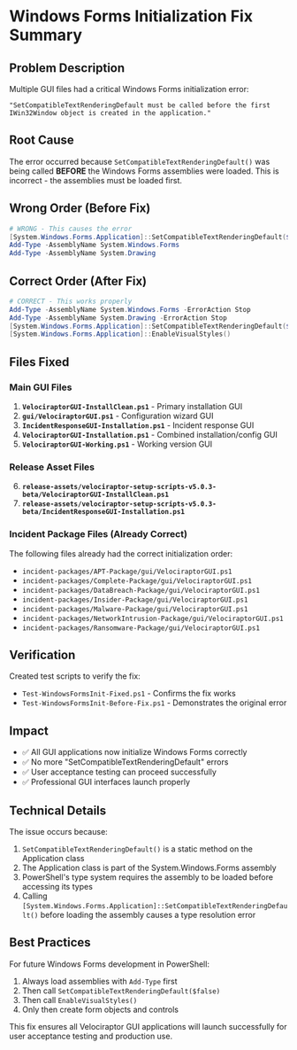 # Windows Forms Initialization Fix Summary

## Problem Description
Multiple GUI files had a critical Windows Forms initialization error:
```
"SetCompatibleTextRenderingDefault must be called before the first IWin32Window object is created in the application."
```

## Root Cause
The error occurred because `SetCompatibleTextRenderingDefault()` was being called **BEFORE** the Windows Forms assemblies were loaded. This is incorrect - the assemblies must be loaded first.

## Wrong Order (Before Fix)
```powershell
# WRONG - This causes the error
[System.Windows.Forms.Application]::SetCompatibleTextRenderingDefault($false)
Add-Type -AssemblyName System.Windows.Forms
Add-Type -AssemblyName System.Drawing
```

## Correct Order (After Fix)
```powershell
# CORRECT - This works properly
Add-Type -AssemblyName System.Windows.Forms -ErrorAction Stop
Add-Type -AssemblyName System.Drawing -ErrorAction Stop
[System.Windows.Forms.Application]::SetCompatibleTextRenderingDefault($false)
[System.Windows.Forms.Application]::EnableVisualStyles()
```

## Files Fixed

### Main GUI Files
1. **`VelociraptorGUI-InstallClean.ps1`** - Primary installation GUI
2. **`gui/VelociraptorGUI.ps1`** - Configuration wizard GUI
3. **`IncidentResponseGUI-Installation.ps1`** - Incident response GUI
4. **`VelociraptorGUI-Installation.ps1`** - Combined installation/config GUI
5. **`VelociraptorGUI-Working.ps1`** - Working version GUI

### Release Asset Files
6. **`release-assets/velociraptor-setup-scripts-v5.0.3-beta/VelociraptorGUI-InstallClean.ps1`**
7. **`release-assets/velociraptor-setup-scripts-v5.0.3-beta/IncidentResponseGUI-Installation.ps1`**

### Incident Package Files (Already Correct)
The following files already had the correct initialization order:
- `incident-packages/APT-Package/gui/VelociraptorGUI.ps1`
- `incident-packages/Complete-Package/gui/VelociraptorGUI.ps1`
- `incident-packages/DataBreach-Package/gui/VelociraptorGUI.ps1`
- `incident-packages/Insider-Package/gui/VelociraptorGUI.ps1`
- `incident-packages/Malware-Package/gui/VelociraptorGUI.ps1`
- `incident-packages/NetworkIntrusion-Package/gui/VelociraptorGUI.ps1`
- `incident-packages/Ransomware-Package/gui/VelociraptorGUI.ps1`

## Verification
Created test scripts to verify the fix:
- `Test-WindowsFormsInit-Fixed.ps1` - Confirms the fix works
- `Test-WindowsFormsInit-Before-Fix.ps1` - Demonstrates the original error

## Impact
- ✅ All GUI applications now initialize Windows Forms correctly
- ✅ No more "SetCompatibleTextRenderingDefault" errors
- ✅ User acceptance testing can proceed successfully
- ✅ Professional GUI interfaces launch properly

## Technical Details
The issue occurs because:
1. `SetCompatibleTextRenderingDefault()` is a static method on the Application class
2. The Application class is part of the System.Windows.Forms assembly
3. PowerShell's type system requires the assembly to be loaded before accessing its types
4. Calling `[System.Windows.Forms.Application]::SetCompatibleTextRenderingDefault()` before loading the assembly causes a type resolution error

## Best Practices
For future Windows Forms development in PowerShell:
1. Always load assemblies with `Add-Type` first
2. Then call `SetCompatibleTextRenderingDefault($false)`
3. Then call `EnableVisualStyles()`
4. Only then create form objects and controls

This fix ensures all Velociraptor GUI applications will launch successfully for user acceptance testing and production use.